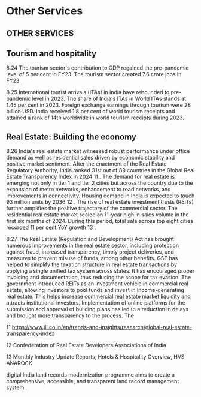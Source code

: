 # Other Services

## OTHER SERVICES

## Tourism and hospitality

8.24  The tourism sector's contribution to GDP regained the pre-pandemic level of 5 per cent in FY23. The tourism sector created 7.6 crore jobs in FY23.

8.25  International tourist arrivals (ITAs) in India have rebounded to pre-pandemic level in 2023. The share of India's ITAs in World ITAs stands at 1.45 per cent in 2023. Foreign exchange earnings through tourism were 28 billion USD. India received 1.8 per cent of world tourism receipts and attained a rank of 14th worldwide in world tourism receipts during 2023.

<!-- image -->

## Real Estate: Building the economy

8.26  India's real estate market witnessed robust performance under office demand as well as residential sales driven by economic stability and positive market sentiment. After the enactment of the Real Estate Regulatory Authority, India ranked 31st out of 89 countries in the Global Real Estate Transparency Index in 2024 11 . The demand for real estate is emerging not only in tier 1 and tier 2 cities but across the country due to the expansion of metro networks, enhancement to road networks, and improvements in  connectivity.  Housing  demand  in  India  is  expected  to  touch  93  million  units  by 2036 12 . The rise of real estate investment trusts (REITs) further amplifies the positive trajectory of the commercial sector.  The residential real estate market scaled an 11-year high in sales volume in the first six months of 2024. During this period, total sale across top eight cities recorded 11 per cent YoY growth 13 .

<!-- image -->

8.27   The  Real  Estate  (Regulation  and  Development)  Act  has  brought  numerous improvements in the real estate sector, including protection against fraud, increased transparency,  timely  project  deliveries,  and  measures  to  prevent  misuse  of  funds, among other benefits. GST has helped to simplify the taxation structure in real estate transactions by applying a single unified tax system across states. It has encouraged proper  invoicing  and  documentation,  thus  reducing  the  scope  for  tax  evasion.  The government  introduced  REITs  as  an  investment  vehicle  in  commercial  real  estate, allowing investors to pool funds and invest in income-generating real estate. This helps increase commercial real estate market liquidity and attracts institutional investors. Implementation of online platforms for the submission and approval of building plans has led to a reduction in delays and brought more transparency to the process. The

11  https://www.jll.co.in/en/trends-and-insights/research/global-real-estate-transparency-index

12  Confederation of Real Estate Developers Associations of India

13  Monthly Industry Update Reports, Hotels &amp; Hospitality Overview, HVS ANAROCK

digital India land records modernization programme aims to create a comprehensive, accessible, and transparent land record management system.